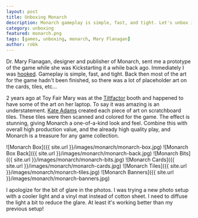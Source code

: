 ```yaml
---
layout: post
title: Unboxing Monarch
description: Monarch gameplay is simple, fast, and tight. Let's unbox it and see what's inside.
category: unboxing
featured: monarch.png
tags: [games, unboxing, monarch, Mary Flanagan]
author: robk
---
```


Dr. Mary Flanagan, designer and publisher of Monarch, sent me a prototype of the game while she was Kickstarting it a while back ago. Immediately I was [hooked](http://www.purplepawn.com/2015/03/kickstarter-previewmonarch/). Gameplay is simple, fast, and tight. Back then most of the art for the game hadn't been finished, so there was a lot of placeholder art on the cards, tiles, etc...

2 years ago at Toy Fair Mary was at the [Tiltfactor](http://www.tiltfactor.org) booth and happened to have some of the art on her laptop. To say it was amazing is an understatement. [Kate Adams](http://www.kateadamsillustration.com/) created each piece of art on scratchboard tiles. These tiles were then scanned and colored for the game. The effect is stunning, giving Monarch a one-of-a-kind look and feel. Combine this with overall high production value, and the already high quality play, and Monarch is a treasure for any game collection.

![Monarch Box]({{ site.url }}/images/monarch/monarch-box.jpg)
![Monarch Box Back]({{ site.url }}/images/monarch/monarch-back.jpg)
![Monarch Bits]({{ site.url }}/images/monarch/monarch-bits.jpg)
![Monarch Cards]({{ site.url }}/images/monarch/monarch-cards.jpg)
![Monarch Tiles]({{ site.url }}/images/monarch/monarch-tiles.jpg)
![Monarch Banners]({{ site.url }}/images/monarch/monarch-banners.jpg)

I apologize for the bit of glare in the photos. I was trying a new photo setup with a cooler light and a vinyl mat instead of cotton sheet. I need to diffuse the light a bit to reduce the glare. At least it's working better than my previous setup!
